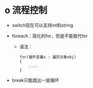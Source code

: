 # o 流程控制


-   switch现在可以支持int和string
   
-   foreach：简化的for，但是不能取代for
    -   语法：

            for(循环变量x : 遍历对象obj)
            {
                ....    
            }
-   break只能跳出一层循环

<br>
